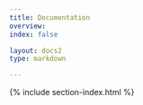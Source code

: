 ```yaml
---
title: Documentation 
overview: 
index: false

layout: docs2
type: markdown

---
```


{% include section-index.html %}
